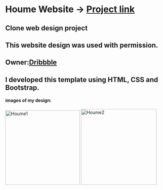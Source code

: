 # Houme Website  ->  [Project link](https://iremsayar.github.io/Houme-clone-website/)
## Clone web design project 
## This website design was used with permission. 
## Owner:[Dribbble](https://dribbble.com/shots/15467444-Property-agency-landing-page)

## I developed this template using HTML, CSS and Bootstrap. 
#### images of my design:

<img width="235" alt="Houme1" src="https://user-images.githubusercontent.com/39015459/144714121-a8271a3a-bcff-425a-a64f-0e14676775a5.PNG">

<img width="239" alt="Houme2" src="https://user-images.githubusercontent.com/39015459/144714309-24aedf40-1794-45ea-b08c-ba7ff2fb322a.PNG">


